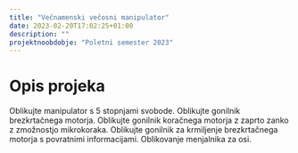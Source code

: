 ```yaml
---
title: "Večnamenski večosni manipulator"
date: 2023-02-20T17:02:25+01:00
description: ""
projektnoobdobje: "Poletni semester 2023"
---
```

# Opis projeka
Oblikujte manipulator s 5 stopnjami svobode.
Oblikujte gonilnik brezkrtačnega motorja.
Oblikujte gonilnik koračnega motorja z zaprto zanko z zmožnostjo mikrokoraka.
Oblikujte gonilnik za krmiljenje brezkrtačnega motorja s povratnimi informacijami.
Oblikovanje menjalnika za osi.
